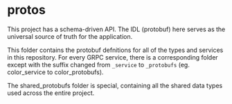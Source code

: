 # protos

This project has a schema-driven API. The IDL (protobuf) here serves as the universal source of truth for the application.

This folder contains the protobuf defnitions for all of the types and services in this repository. For every GRPC service, there is a corresponding folder except with the suffix changed from `_service` to `_protobufs` (eg. color_service to color_protobufs).

The shared_protobufs folder is special, containing all the shared data types used across the entire project.

